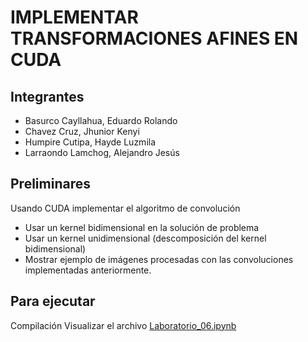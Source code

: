 # IMPLEMENTAR TRANSFORMACIONES AFINES EN CUDA
## Integrantes
- Basurco Cayllahua, Eduardo Rolando
- Chavez Cruz, Jhunior Kenyi
- Humpire Cutipa, Hayde Luzmila
- Larraondo Lamchog, Alejandro Jesús 

## Preliminares
Usando CUDA implementar el algoritmo de convolución
- Usar un kernel bidimensional en la solución de problema
- Usar un kernel unidimensional (descomposición del kernel bidimensional)
- Mostrar ejemplo de imágenes procesadas con las convoluciones implementadas anteriormente.

## Para ejecutar
Compilación
Visualizar el archivo [Laboratorio_06.ipynb](https://colab.research.google.com/drive/1WSIoYf9VBp6gSfhGshtdUuBIws5SqSVt?usp=sharing#scrollTo=plGYgZK-LbMJ)

